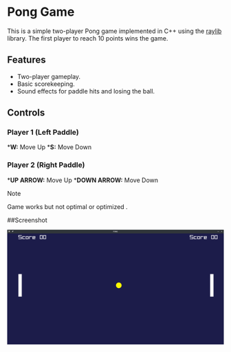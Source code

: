 # Pong Game

This is a simple two-player Pong game implemented in C++ using the [raylib](https://www.raylib.com/) library.
The first player to reach 10 points wins the game.

## Features

* Two-player gameplay.
* Basic scorekeeping.
* Sound effects for paddle hits and losing the ball.


## Controls

### Player 1 (Left Paddle)

***W:** Move Up
***S:** Move Down

### Player 2 (Right Paddle)

***UP ARROW:** Move Up
***DOWN ARROW:** Move Down


> [!NOTE]
> Game works but not optimal or optimized .


##Screenshot

![Alt text](assets/image.png)